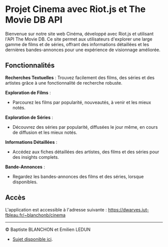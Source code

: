 # Projet Cinema avec Riot.js et The Movie DB API

Bienvenue sur notre site web Cinéma, développé avec Riot.js et utilisant l'API The Movie DB. Ce site permet aux utilisateurs d'explorer une large gamme de films et de séries, offrant des informations détaillées et les dernières bandes-annonces pour une expérience de visionnage améliorée.

## Fonctionnalités

**Recherches Textuelles** : Trouvez facilement des films, des séries et des artistes grâce à une fonctionnalité de recherche robuste.

**Exploration de Films** :
- Parcourez les films par popularité, nouveautés, à venir et les mieux notés.

**Exploration de Séries** :
- Découvrez des séries par popularité, diffusées le jour même, en cours de diffusion et les mieux notés.

**Informations Détaillées** :
- Accédez aux fiches détaillées des artistes, des films et des séries pour des insights complets.

**Bande-Annonces** :
- Regardez les bandes-annonces des films et des séries, lorsque disponibles.

## Accès

L'application est accessible à l'adresse suivante : https://dwarves.iut-fbleau.fr/~blanchonb/cinema

---

© Baptiste BLANCHON et Emilien LEDUN
- [Sujet disponible ici](https://grond.iut-fbleau.fr/monnerat/web_2023/src/branch/master/R4.01_R4.A.10/miniprojet/p1).